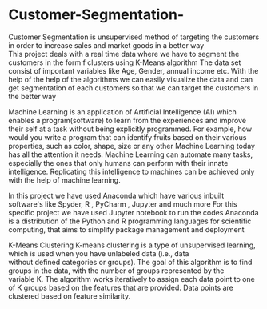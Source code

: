 # Customer-Segmentation-
Customer Segmentation is unsupervised method of targeting the customers in order to increase sales and market goods in a better way  
This project deals with a real time data where we have to segment the customers in the form f clusters using K-Means algorithm 
The data set consist of important variables like Age, Gender, annual income etc.
With the help of the help of the algorithms we can easily visualize the data and can get segmentation of each customers so that we can target the customers in the better way

Machine Learning is an application of Artificial Intelligence (AI) which enables a program(software) to learn from the experiences and improve their self at a task without being explicitly programmed. For example, how would you write a program that can identify fruits based on their various properties, such as color, shape, size or any other
Machine Learning today has all the attention it needs. Machine Learning can automate many tasks, especially the ones that only humans can perform with their innate intelligence. Replicating this intelligence to machines can be achieved only with the help of machine learning. 

In this project we have used Anaconda which have various inbuilt software's like Spyder, R , PyCharm , Jupyter and much more
For this specific project we have used Jupyter notebook to run the codes 
Anaconda is a distribution of the Python and R programming languages for scientific computing, that aims to simplify package management and deployment

K-Means Clustering
K-means clustering is a type of unsupervised learning, which is used when you have unlabeled data (i.e., data without defined categories or groups). The goal of this algorithm is to find groups in the data, with the number of groups represented by the variable K.
The algorithm works iteratively to assign each data point to one of K groups based on the features that are provided.
Data points are clustered based on feature similarity.

